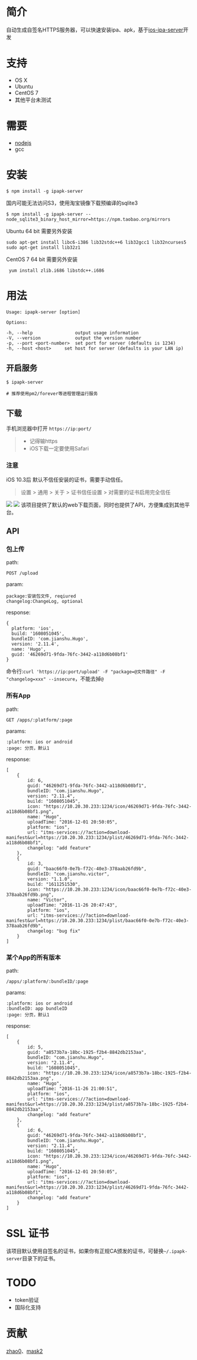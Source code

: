 # 简介
自动生成自签名HTTPS服务器，可以快速安装ipa、apk，基于[ios-ipa-server](https://github.com/bumaociyuan/ios-ipa-server)开发

# 支持
* OS X
* Ubuntu
* CentOS 7
* 其他平台未测试

# 需要
* [nodejs](https://nodejs.org/)
* gcc

# 安装
```
$ npm install -g ipapk-server
```

国内可能无法访问S3，使用淘宝镜像下载预编译的sqlite3
```
$ npm install -g ipapk-server --node_sqlite3_binary_host_mirror=https://npm.taobao.org/mirrors
```

Ubuntu 64 bit 需要另外安装

```
sudo apt-get install libc6-i386 lib32stdc++6 lib32gcc1 lib32ncurses5
sudo apt-get install lib32z1
```

CentOS 7 64 bit 需要另外安装

```
 yum install zlib.i686 libstdc++.i686
```

# 用法
```
Usage: ipapk-server [option]

Options:

-h, --help                output usage information
-V, --version             output the version number
-p, --port <port-number>  set port for server (defaults is 1234)
-h, --host <host>     set host for server (defaults is your LAN ip)
```

## 开启服务
```
$ ipapk-server

# 推荐使用pm2/forever等进程管理运行服务
```

## 下载
手机浏览器中打开 `https://ip:port/`
> - 记得输https  
> - iOS下载一定要使用Safari
### 注意
iOS 10.3后 默认不信任安装的证书，需要手动信任。
> 设置 > 通用 > 关于 > 证书信任设置 > 对需要的证书启用完全信任

![](ss1.jpeg)
![](ss2.jpeg)
该项目提供了默认的web下载页面，同时也提供了API，方便集成到其他平台。

## API
### 包上传
path:

```
POST /upload
```

param:

```
package:安装包文件, reqiured
changelog:ChangeLog, optional
```
response:

```
{
  platform: 'ios',
  build: '1608051045',
  bundleID: 'com.jianshu.Hugo',
  version: '2.11.4',
  name: 'Hugo',
  guid: '46269d71-9fda-76fc-3442-a118d6b08bf1'
}
```
命令行:`curl 'https://ip:port/upload' -F "package=@文件路径" -F "changelog=xxx" --insecure`，不能去掉`@`

### 所有App
path:

```
GET /apps/:platform/:page
```
params:

```
:platform: ios or android
:page: 分页，默认1
```
response:

```
[
	{
		id: 6,
		guid: "46269d71-9fda-76fc-3442-a118d6b08bf1",
		bundleID: "com.jianshu.Hugo",
		version: "2.11.4",
		build: "1608051045",
		icon: "https://10.20.30.233:1234/icon/46269d71-9fda-76fc-3442-a118d6b08bf1.png",
		name: "Hugo",
		uploadTime: "2016-12-01 20:50:05",
		platform: "ios",
		url: "itms-services://?action=download-manifest&url=https://10.20.30.233:1234/plist/46269d71-9fda-76fc-3442-a118d6b08bf1",
		changelog: "add feature"
	},
	{
		id: 3,
		guid: "baac66f0-0e7b-f72c-40e3-378aab26fd9b",
		bundleID: "com.jianshu.victor",
		version: "1.1.0",
		build: "1611251530",
		icon: "https://10.20.30.233:1234/icon/baac66f0-0e7b-f72c-40e3-378aab26fd9b.png",
		name: "Victor",
		uploadTime: "2016-11-26 20:47:43",
		platform: "ios",
		url: "itms-services://?action=download-manifest&url=https://10.20.30.233:1234/plist/baac66f0-0e7b-f72c-40e3-378aab26fd9b",
		changelog: "bug fix"
	}
]
```
### 某个App的所有版本
path:

```
/apps/:platform/:bundleID/:page
```
params:

```
:platform: ios or android
:bundleID: app bundleID
:page: 分页，默认1
```
response:

```
[
	{
		id: 5,
		guid: "a8573b7a-18bc-1925-f2b4-8842db2153aa",
		bundleID: "com.jianshu.Hugo",
		version: "2.11.4",
		build: "1608051045",
		icon: "https://10.20.30.233:1234/icon/a8573b7a-18bc-1925-f2b4-8842db2153aa.png",
		name: "Hugo",
		uploadTime: "2016-11-26 21:00:51",
		platform: "ios",
		url: "itms-services://?action=download-manifest&url=https://10.20.30.233:1234/plist/a8573b7a-18bc-1925-f2b4-8842db2153aa",
		changelog: "add feature"
	},
	{
		id: 6,
		guid: "46269d71-9fda-76fc-3442-a118d6b08bf1",
		bundleID: "com.jianshu.Hugo",
		version: "2.11.4",
		build: "1608051045",
		icon: "https://10.20.30.233:1234/icon/46269d71-9fda-76fc-3442-a118d6b08bf1.png",
		name: "Hugo",
		uploadTime: "2016-12-01 20:50:05",
		platform: "ios",
		url: "itms-services://?action=download-manifest&url=https://10.20.30.233:1234/plist/46269d71-9fda-76fc-3442-a118d6b08bf1",
		changelog: "add feature"
	}
]
```
# SSL 证书
该项目默认使用自签名的证书，如果你有正规CA颁发的证书，可替换`~/.ipapk-server`目录下的证书。


# TODO
- token验证
- 国际化支持

# 贡献
[zhao0](https://github.com/zhao0)、[mask2](https://github.com/mask2)
